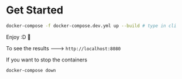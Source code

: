 # Get Started

```bash
docker-compose -f docker-compose.dev.yml up --build # type in cli 
```

Enjoy :D :100:

To see the results ---> `http://localhost:8080`

If you want to stop the containers

```bash
docker-compose down
```
